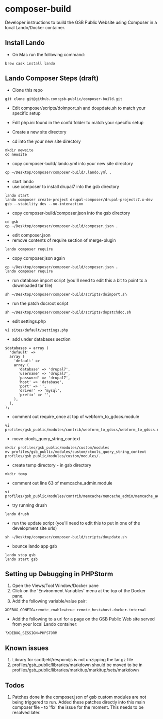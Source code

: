 # composer-build

Developer instructions to build the GSB Public Website using Composer in a local Lando/Docker container.

## Install Lando

* On Mac run the following command:

```
brew cask install lando
```

## Lando Composer Steps (draft)

* Clone this repo

```
git clone git@github.com:gsb-public/composer-build.git
```
* Edit composer/scripts/doimport.sh and doupdate.sh to match your specific setup

* Edit php.ini found in the confd folder to match your specific setup

* Create a new site directory
* cd into the your new site directory

```
mkdir newsite
cd newsite
```

* copy composer-build/.lando.yml into your new site directory

```
cp ~/Desktop/composer/composer-build/.lando.yml .
```

* start lando
* use composer to install drupal7 into the gsb directory

```
lando start
lando composer create-project drupal-composer/drupal-project:7.x-dev gsb --stability dev --no-interaction
```

* copy composer-build/composer.json into the gsb directory

```
cd gsb
cp ~/Desktop/composer/composer-build/composer.json .
```

* edit composer.json
* remove contents of require section of merge-plugin 

```
lando composer require
```

* copy composer.json again

```
cp ~/Desktop/composer/composer-build/composer.json .
lando composer require
```

* run database import script (you'll need to edit this a bit to point to a downloaded tar file)

```
sh ~/Desktop/composer/composer-build/scripts/doimport.sh
```

* run the patch docroot script

```
sh ~/Desktop/composer/composer-build/scripts/dopatchdoc.sh
```

* edit settings.php

```
vi sites/default/settings.php
```

* add under databases section

```
$databases = array (
  'default' => 
  array (
    'default' => 
    array (
      'database' => 'drupal7',
      'username' => 'drupal7',
      'password' => 'drupal7',
      'host' => 'database',
      'port' => '',
      'driver' => 'mysql',
      'prefix' => '',
    ),
  ),
);
```

* comment out require_once at top of webform_to_gdocs.module

```
vi profiles/gsb_public/modules/contrib/webform_to_gdocs/webform_to_gdocs.module
```

* move ctools_query_string_context

```
mkdir profiles/gsb_public/modules/custom/modules
mv profiles/gsb_public/modules/custom/ctools_query_string_context profiles/gsb_public/modules/custom/modules/.
```

* create temp directory - in gsb directory

```
mkdir temp
```

* comment out line 63 of memcache_admin.module

```
vi profiles/gsb_public/modules/contrib/memcache/memcache_admin/memcache_admin.module
```

* try running drush

```
lando drush
```

* run the update script (you'll need to edit this to put in one of the development site urls)

```
sh ~/Desktop/composer/composer-build/scripts/doupdate.sh
```

* bounce lando app gsb

```
lando stop gsb
lando start gsb
```

## Setting up Debugging in PHPStorm

1) Open the Views/Tool Window/Docker pane
1) Click on the 'Environment Variables' menu at the top of the Docker pane.
1) Add the following variable/value pair:

```
XDEBUG_CONFIG=remote_enable=true remote_host=host.docker.internal
```

* Add the following to a url for a page on the GSB Public Web site served from your local Lando container:

```
?XDEBUG_SESSION=PHPSTORM
```

## Known issues

1) Library for scottjehl/respondjs is not unzipping the tar.gz file
1) profiles/gsb_public/libraries/markdown should be moved to be in profiles/gsb_public/libraries/markitup/markitup/sets/markdown

## Todos

1) Patches done in the composer.json of gsb custom modules are not being triggered to run. Added these patches directly into this main composer file - to 'fix' the issue for the moment. This needs to be resolved later.


